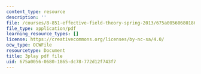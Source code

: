 ```yaml
---
content_type: resource
description: ''
file: /courses/8-851-effective-field-theory-spring-2013/675a005606801865dc78772d12f743f7_pusPy4EDPC0.pdf
file_type: application/pdf
learning_resource_types: []
license: https://creativecommons.org/licenses/by-nc-sa/4.0/
ocw_type: OCWFile
resourcetype: Document
title: 3play pdf file
uid: 675a0056-0680-1865-dc78-772d12f743f7
---
```

